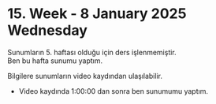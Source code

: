 # 15. Week - 8 January 2025 Wednesday

Sunumların 5. haftası olduğu için ders işlenmemiştir.  
Ben bu hafta sunumu yaptım.

Bilgilere sunumların video kaydından ulaşılabilir.
* Video kaydında 1:00:00 dan sonra ben sunumumu yaptım. 
